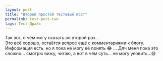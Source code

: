 ```yaml
---
layout: post
title: "Второй простой тестовый пост"
permalink: test-post-two
tags: Тест-Драйв
---
```


Так вот, о чём могу сказать во второй раз...   
Это всё хорошо, остаётся вопрос ещё с комментариями к блогу. Информация есть, но я пока не могу её понять :joy: ...
Длч меня пока это сложно... смотрю вижу, читаю, а вот в чём суть... не могу уловить...:smile:
